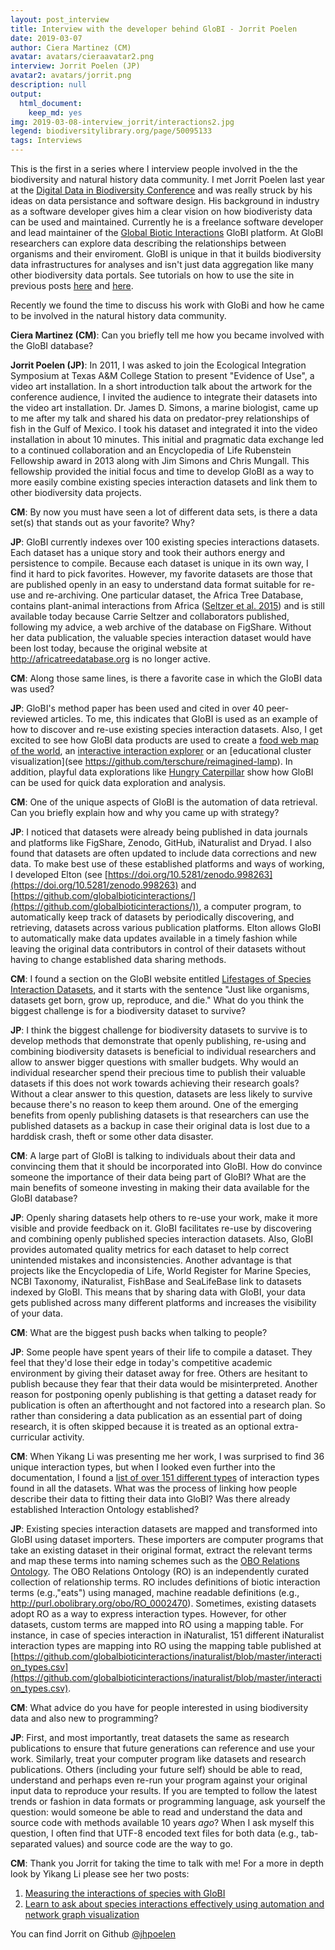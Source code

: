 ```yaml
---
layout: post_interview
title: Interview with the developer behind GloBI - Jorrit Poelen
date: 2019-03-07
author: Ciera Martinez (CM)
avatar: avatars/cieraavatar2.png
interview: Jorrit Poelen (JP)
avatar2: avatars/jorrit.png
description: null
output: 
  html_document: 
    keep_md: yes
img: 2019-03-08-interview_jorrit/interactions2.jpg
legend: biodiversitylibrary.org/page/50095133
tags: Interviews
---
```


This is the first in a series where I interview people involved in the the biodiversity and natural history data community. I met Jorrit Poelen last year at the [Digital Data in Biodiversity Conference](http://curiositydata.org/Meeting-the-Modern-Naturalists_at_the_digital_data_conference/) and was really struck by his ideas on data persistance and software design. His background in industry as a software developer gives him a clear vision on how biodiveristy data can be used and maintained.  Currently he is a freelance software developer and lead maintainer of the [Global Biotic Interactions](https://www.globalbioticinteractions.org/) GloBI platform. At GloBI researchers can explore data describing the relationships between organisms and their enviroment. GloBI is unique in that it builds biodiversity data infrastructures for analyses and isn't just data aggregation like many other biodiversity data portals. See tutorials on how to use the site in previous posts [here](http://curiositydata.org/part1_globi_access/) and [here](http://curiositydata.org/part2_globi_exploration/).

Recently we found the time to discuss his work with GloBi and how he came to be involved in the natural history data community. 

**Ciera Martinez (CM)**: <intq>Can you briefly tell me how you became involved with the GloBI database? </intq>

**Jorrit Poelen (JP)**: In 2011, I was asked to join the Ecological Integration Symposium at Texas A&M College Station to present "Evidence of Use", a video art installation. In a short introduction talk about the artwork for the conference audience, I invited the audience to integrate their datasets into the video art installation. Dr. James D. Simons, a marine biologist, came up to me after my talk and shared his data on predator-prey relationships of fish in the Gulf of Mexico. I took his dataset and integrated it into the video installation in about 10 minutes. This initial and pragmatic data exchange led to a continued collaboration and an Encyclopedia of Life Rubenstein Fellowship award in 2013 along with Jim Simons and Chris Mungall. This fellowship provided the initial focus and time to develop GloBI as a way to more easily combine existing species interaction datasets and link them to other biodiversity data projects.

**CM**: <intq>By now you must have seen a lot of different data sets, is there a data set(s) that stands out as your favorite?  Why?</intq>

**JP**: GloBI currently indexes over 100 existing species interactions datasets. Each dataset has a unique story and took their authors energy and persistence to compile. Because each dataset is unique in its own way, I find it hard to pick favorites. However, my favorite datasets are those that are published openly in an easy to understand data format suitable for re-use and re-archiving. One particular dataset, the Africa Tree Database, contains plant-animal interactions from Africa ([Seltzer et al. 2015](https://dx.doi.org/10.6084/m9.figshare.1526128)) and is still available today because Carrie Seltzer and collaborators published, following my advice, a web archive of the database on FigShare. Without her data publication, the valuable species interaction dataset would have been lost today, because the original website at http://africatreedatabase.org is no longer active.  

**CM**: <intq>Along those same lines, is there a favorite case in which the GloBI data was used?</intq>

**JP**: GloBI's method paper has been used and cited in over 40 peer-reviewed articles. To me, this indicates that GloBI is used as an example of how to discover and re-use existing species interaction datasets. Also, I get excited to see how GloBI data products are used to create a [food web map of the world](http://127.0.0.1:4000/assets/img/2019-03-08-interview_jorrit/interactions2.jpg), an [interactive interaction explorer](http://danielabar.github.io/globi-proto) or an [educational cluster visualization](see https://github.com/terschure/reimagined-lamp). In addition, playful data explorations like [Hungry Caterpillar](http://timotheepoisot.fr/2015/05/10/hungry-caterpillars/) show how GloBI can be used for quick data exploration and analysis.

**CM**: <intq>One of the unique aspects of GloBI is the automation of data retrieval. Can you briefly explain how and why you came up with strategy?</intq>

**JP**: I noticed that datasets were already being published in data journals and platforms like FigShare, Zenodo, GitHub, iNaturalist and Dryad. I also found that datasets are often updated to include data corrections and new data. To make best use of these established platforms and ways of working, I developed Elton (see [https://doi.org/10.5281/zenodo.998263](https://doi.org/10.5281/zenodo.998263) and [https://github.com/globalbioticinteractions/](https://github.com/globalbioticinteractions/)), a computer program, to automatically keep track of datasets by periodically discovering, and retrieving, datasets across various publication platforms. Elton allows GloBI to automatically make data updates available in a timely fashion while leaving the original data contributors in control of their datasets without having to change established data sharing methods.  

**CM**: <intq>I found a section on the GloBI website entitled <a href="https://www.globalbioticinteractions.org/2017/01/24/lifestages-of-species-interaction-datasets/"> Lifestages of Species Interaction Datasets</a>, and it starts with the sentence "Just like organisms, datasets get born, grow up, reproduce, and die." What do you think the biggest challenge is for a biodiversity dataset to survive?</intq>

**JP**: I think the biggest challenge for biodiversity datasets to survive is to develop methods that demonstrate that openly publishing, re-using and combining biodiversity datasets is beneficial to individual researchers and allow to answer bigger questions with smaller budgets. Why would an individual researcher spend their precious time to publish their valuable datasets if this does not work towards achieving their research goals? Without a clear answer to this question, datasets are less likely to survive because there's no reason to keep them around. One of the emerging benefits from openly publishing datasets is that researchers can use the published datasets as a backup in case their original data is lost due to a harddisk crash, theft or some other data disaster. 
 
**CM**: <intq>A large part of GloBI is talking to individuals about their data and convincing them that it should be incorporated into GloBI. How do convince someone the importance of their data being part of GloBI? What are the main benefits of someone investing in making their data available for the GloBI database?</intq>

**JP**: Openly sharing datasets help others to re-use your work, make it more visible and provide feedback on it. GloBI facilitates re-use by discovering and combining openly published species interaction datasets. Also, GloBI provides automated quality metrics for each dataset to help correct unintended mistakes and inconsistencies. Another advantage is that projects like the Encyclopedia of Life, World Register for Marine Species, NCBI Taxonomy, iNaturalist, FishBase and SeaLifeBase link to datasets indexed by GloBI. This means that by sharing data with GloBI, your data gets published across many different platforms and increases the visibility of your data.  

**CM**: <intq>What are the biggest push backs when talking to people?</intq>

**JP**: Some people have spent years of their life to compile a dataset. They feel that they'd lose their edge in today's competitive academic environment by giving their dataset away for free. Others are hesitant to publish because they fear that their data would be misinterpreted. Another reason for postponing openly publishing is that getting a dataset ready for publication is often an afterthought and not factored into a research plan. So rather than considering a data publication as an essential part of doing research, it is often skipped because it is treated as an optional extra-curricular activity. 

**CM**: <intq>When Yikang Li was presenting me her work, I was surprised to find 36 unique interaction types, but when I looked even further into the documentation, I found a <a href="https://github.com/globalbioticinteractions/inaturalist/blob/master/interaction_types.csv"> list of over 151 different types</a> of interaction types found in all the datasets.  What was the process of linking how people describe their data to fitting their data into GloBI? Was there already established Interaction Ontology established?</intq>

**JP**: Existing species interaction datasets are mapped and transformed into GloBI using dataset importers. These importers are computer programs that take an existing dataset in their original format, extract the relevant terms and map these terms into naming schemes such as the [OBO Relations Ontology](https://doi.org/10.5281/zenodo.593101). The OBO Relations Ontology (RO) is an independently curated collection of relationship terms. RO includes definitions of biotic interaction terms (e.g.,"eats") using managed, machine readable definitions (e.g., http://purl.obolibrary.org/obo/RO_0002470). Sometimes, existing datasets adopt RO as a way to express interaction types. However, for other datasets, custom terms are mapped into RO using a mapping table. For instance, in case of species interaction in iNaturalist, 151 different iNaturalist interaction types are mapping into RO using the mapping table published at [https://github.com/globalbioticinteractions/inaturalist/blob/master/interaction_types.csv](https://github.com/globalbioticinteractions/inaturalist/blob/master/interaction_types.csv). 

**CM**: <intq>What advice do you have for people interested in using biodiversity data and also new to programming?</intq>

**JP**: First, and most importantly, treat datasets the same as research publications to ensure that future generations can reference and use your work. Similarly, treat your computer program like datasets and research publications. Others (including your future self) should be able to read, understand and perhaps even re-run your program against your original input data to reproduce your results. If you are tempted to follow the latest trends or fashion in data formats or programming language, ask yourself the question: would someone be able to read and understand the data and source code with methods available 10 years *ago*? When I ask myself this question, I often find that UTF-8 encoded text files for both data (e.g., tab-separated values) and source code are the way to go. 

**CM**: <intq>Thank you Jorrit for taking the time to talk with me!</intq> For a more in depth look by Yikang Li please see her two posts: 

1. [Measuring the interactions of species with GloBI](http://curiositydata.org/part1_globi_access/) 
2. [Learn to ask about species interactions effectively using automation and network graph visualization](http://curiositydata.org/part2_globi_exploration/)

You can find Jorrit on Github [@jhpoelen](https://github.com/jhpoelen)